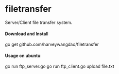 # filetransfer
Server/Client file transfer system.

#### Download and Install
  go get github.com/harveywangdao/filetransfer

#### Usage on ubuntu
  go run ftp_server.go 
  go run ftp_client.go upload file.txt 
